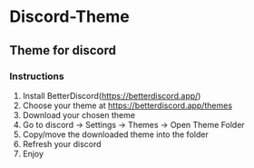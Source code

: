 # Discord-Theme
Theme for discord
------ 
### Instructions 
1. Install BetterDiscord(https://betterdiscord.app/)
2. Choose your theme at https://betterdiscord.app/themes
3. Download your chosen theme
4. Go to discord -> Settings -> Themes -> Open Theme Folder
5. Copy/move the downloaded theme into the folder
6. Refresh your discord
7. Enjoy

